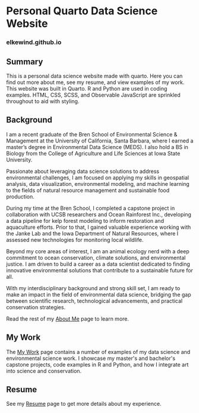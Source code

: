 # Personal Quarto Data Science Website
### elkewind.github.io 

## Summary
This is a personal data science website made with quarto. Here you can find out more about me, see my resume, and view examples of my work. This website was built in Quarto. R and Python are used in coding examples. HTML, CSS, SCSS, and Observable JavaScript are sprinkled throughout to aid with styling.

## Background
I am a recent graduate of the Bren School of Environmental Science & Management at the University of California, Santa Barbara, where I earned a master’s degree in Environmental Data Science (MEDS). I also hold a BS in Biology from the College of Agriculture and Life Sciences at Iowa State University.

Passionate about leveraging data science solutions to address environmental challenges, I am focused on applying my skills in geospatial analysis, data visualization, environmental modeling, and machine learning to the fields of natural resource management and sustainable food production.

During my time at the Bren School, I completed a capstone project in collaboration with UCSB researchers and Ocean Rainforest Inc., developing a data pipeline for kelp forest modeling to inform restoration and aquaculture efforts. Prior to that, I gained valuable experience working with the Janke Lab and the Iowa Department of Natural Resources, where I assessed new technologies for monitoring local wildlife.

Beyond my core areas of interest, I am an animal ecology nerd with a deep commitment to ocean conservation, climate solutions, and environmental justice. I am driven to build a career as a data scientist dedicated to finding innovative environmental solutions that contribute to a sustainable future for all.

With my interdisciplinary background and strong skill set, I am ready to make an impact in the field of environmental data science, bridging the gap between scientific research, technological advancements, and practical conservation strategies.

Read the rest of my [About Me](https://elkewind.github.io/about.html) page to learn more.

## My Work
The [My Work](https://elkewind.github.io/posts.html) page contains a number of examples of my data science and environmental science work. I showcase my master's and bachelor's capstone projects, code examples in R and Python, and how I integrate art into science and conservation.

## Resume
See my [Resume](https://elkewind.github.io/resume.html) page to get more details about my experience.
